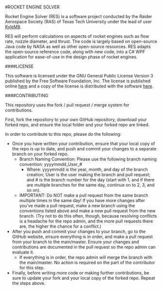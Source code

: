 #ROCKET ENGINE SOLVER

Rocket Engine Solver (RES) is a software project conducted by the Raider Aerospace Society (RAS) of Texas Tech University under the lead of user [KyleM8](https://github.com/KyleM8).

RES will perform  calculations on aspects of rocket engines such as flow rate, nozzle diameter, and thrust. The code is largely based on open-source Java code by NASA as well as other open-source resources. RES adapts the open-source reference code, along with new code, into a C# WPF application for ease-of-use in the design phase of rocket engines.


####LICENSE

This software is licensed under the GNU General Public License Version 3 published by the Free Software Foundation, Inc.
The license is published online [here](https://opensource.org/licenses/GPL-3.0) and a copy of the license is distributed with the software [here](https://github.com/KyleM8/RocketEngineSolver/blob/main/RocketEngineSolver/LICENSE.md).


####CONTRIBUTING

This repository uses the fork / pull request / merge system for contributions.

First, fork the repository to your own GitHub repository, download your forked repo, and ensure the local folder and your forked repo are linked.

In order to contribute to this repo, please do the following:
- Once you have written your contribution, ensure that your local copy of the repo is up to date, and push and commit your changes to a separate branch on your forked repo.
    - Branch Naming Convention: Please use the following branch naming convention: yyyymmdd_User_#
        - Where: yyyymmdd is the year, month, and day of the branch creation; User is the user making the branch and pull request; and # is the branch number for the day (start with 1, and if there are multiple branches for the same day, continue on to 2, 3, and so on).
    - IMPORTANT: Do NOT make a pull request from the same branch multiple times in the same day! If you have more changes after you've made a pull request, make a new branch using the conventions listed above and make a new pull request from the new branch. (Try not to do this often, though, because resolving conflicts is a headache for the repo admin, and the more pull requests there are, the higher the chance for a conflict.)
- After you push and commit your changes to your branch, go to the GitHub website, ensure everything is in order, and make a pull request from your branch to the main/master. Ensure your changes and contributions are documented in the pull request so the repo admin can evaluate it.
    - If everything is in order, the repo admin will merge the branch with the main/master. No action is required on the part of the contributor for this step.
- Finally, before writing more code or making further contributions, be sure to update your fork and your local copy of the forked repo. Repeat the steps above.